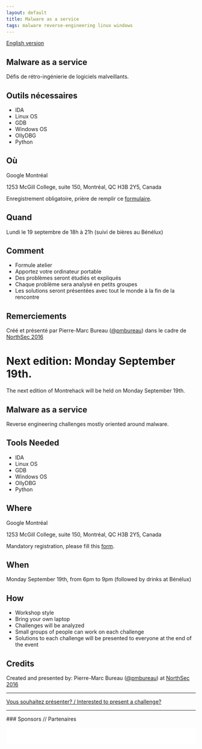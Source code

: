 ```yaml
---
layout: default
title: Malware as a service
tags: malware reverse-engineering linux windows
---
```


[English version](#english)

## Malware as a service

Défis de rétro-ingénierie de logiciels malveillants.

## Outils nécessaires

* IDA
* Linux OS
* GDB
* Windows OS
* OllyDBG
* Python

## Où

Google Montréal

1253 McGill College, suite 150, Montréal, QC H3B 2Y5, Canada

Enregistrement obligatoire, prière de remplir ce [formulaire](https://www.eventbrite.com/e/montrehack-septembre-2016-tickets-27669661703).

## Quand

Lundi le 19 septembre de 18h à 21h (suivi de bières au Bénélux)

## Comment

* Formule atelier
* Apportez votre ordinateur portable
* Des problèmes seront étudiés et expliqués
* Chaque problème sera analysé en petits groupes
* Les solutions seront présentées avec tout le monde à la fin de la rencontre

## Remerciements

Créé et présenté par Pierre-Marc Bureau ([@pmbureau](https://twitter.com/pmbureau)) dans le cadre de [NorthSec 2016](https://nsec.io)

<a id="english"></a>

# Next edition: Monday September 19th.

The next edition of Montrehack will be held on Monday September 19th.

## Malware as a service

Reverse engineering challenges mostly oriented around malware.

## Tools Needed

* IDA
* Linux OS
* GDB
* Windows OS
* OllyDBG
* Python

## Where

Google Montréal

1253 McGill College, suite 150, Montréal, QC H3B 2Y5, Canada

Mandatory registration, please fill this [form](https://www.eventbrite.com/e/montrehack-septembre-2016-tickets-27669661703).

## When

Monday September 19th, from 6pm to 9pm (followed by drinks at Bénélux)

## How

* Workshop style
* Bring your own laptop
* Challenges will be analyzed
* Small groups of people can work on each challenge
* Solutions to each challenge will be presented to everyone at the end of the event

## Credits

Created and presented by: Pierre-Marc Bureau ([@pmbureau](https://twitter.com/pmbureau)) at [NorthSec 2016](https://nsec.io)

<hr/>

[Vous souhaitez présenter? / Interested to present a challenge?](https://github.com/montrehack/montrehack.github.com/wiki/Present-at-Montrehack)

<hr/>
### Sponsors // Partenaires

[![Brasserie Benelux](/images/benelux.png)](http://brasseriebenelux.com/)
